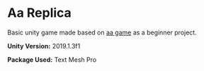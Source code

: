 # Aa Replica
Basic unity game made based on [aa game](https://play.google.com/store/apps/details?id=com.aa.generaladaptiveapps&hl=en_US) as a beginner project.

**Unity Version:** 2019.1.3f1

**Package Used:** Text Mesh Pro
